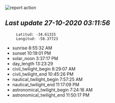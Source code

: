 ![report action](https://github.com/matiasz8/actions-for-reports/workflows/report%20action/badge.svg?branch=develop) 


## *****Last update 27-10-2020 03:11:56*****



		 Latitud: -34.61315
		 Longitud: -58.37723

 - sunrise 	 8:55:32 AM
 - sunset 	 10:19:01 PM
 - solar_noon 	 3:37:17 PM
 - day_length 	 13:23:29
 - civil_twilight_begin 	 8:29:07 AM
 - civil_twilight_end 	 10:45:26 PM
 - nautical_twilight_begin 	 7:57:25 AM
 - nautical_twilight_end 	 11:17:09 PM
 - astronomical_twilight_begin 	 7:24:16 AM
 - astronomical_twilight_end 	 11:50:17 PM
